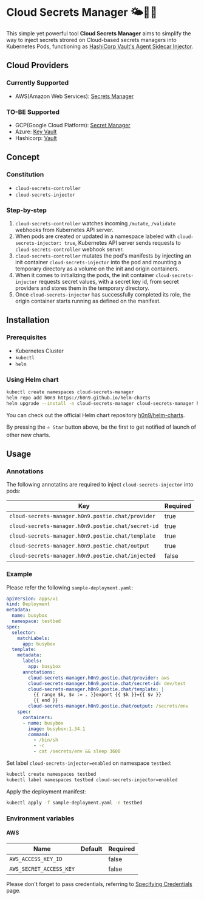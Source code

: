 # Cloud Secrets Manager 🌤🔐🐳

This simple yet powerful tool **Cloud Secrets Manager** aims to simplify the way
to inject secrets strored on Cloud-based secrets managers into Kubernetes Pods,
functioning as [HashiCorp Vault's Agent Sidecar
Injector](https://www.vaultproject.io/docs/platform/k8s/injector).

## Cloud Providers

### Currently Supported
- AWS(Amazon Web Services): [Secrets Manager](https://aws.amazon.com/secrets-manager/)

### TO-BE Supported
- GCP(Google Cloud Platform): [Secret Manager](https://cloud.google.com/secret-manager)
- Azure: [Key Vault](https://azure.microsoft.com/services/key-vault/#getting-started)
- Hashicorp: [Vault](https://www.vaultproject.io)

## Concept

### Constitution
- `cloud-secrets-controller`
- `cloud-secrets-injector`

### Step-by-step
1. `cloud-secrets-controller` watches incoming `/mutate`, `/validate` webhooks
from Kubernetes API server.
2. When pods are created or updated in a namespace labeled with
`cloud-secrets-injector: true`, Kubernetes API server sends requests to
`cloud-secrets-controller` webhook server.
3. `cloud-secrets-controller` mutates the pod's manifests by injecting an init
container `cloud-secrets-injector` into the pod and mounting a temporary
directory as a volume on the init and origin containers.
4. When it comes to initializing the pods, the init container
`cloud-secrets-injector` requests secret values, with a secret key id, from
secret providers and stores them in the temporary directory.
5. Once `cloud-secrets-injector` has successfully completed its role, the origin
container starts running as defined on the manifest.

## Installation

### Prerequisites
- Kubernetes Cluster
- `kubectl`
- `helm`

### Using Helm chart
```bash
kubectl create namespaces cloud-secrets-manager
helm repo add h0n9 https://h0n9.github.io/helm-charts
helm upgrade --install -n cloud-secrets-manager cloud-secrets-manager h0n9/cloud-secrets-manager
```

You can check out the official Helm chart repository
[h0n9/helm-charts](https://github.com/h0n9/helm-charts).

By pressing the `⭐️ Star` button above, be the first to get notified of launch
of other new charts.

## Usage

### Annotations

The following annotatins are required to inject `cloud-secrets-injector` into
pods:

| **Key**                                            | **Required** |
|----------------------------------------------------|--------------|
| `cloud-secrets-manager.h0n9.postie.chat/provider`  | true         |
| `cloud-secrets-manager.h0n9.postie.chat/secret-id` | true         |
| `cloud-secrets-manager.h0n9.postie.chat/template`  | true         |
| `cloud-secrets-manager.h0n9.postie.chat/output`    | true         |
| `cloud-secrets-manager.h0n9.postie.chat/injected`  | false        |

### Example

Please refer the following `sample-deployment.yaml`:
```yaml
apiVersion: apps/v1
kind: Deployment
metadata:
  name: busybox
  namespace: testbed
spec:
  selector:
    matchLabels:
      app: busybox
  template:
    metadata:
      labels:
        app: busybox
      annotations:
        cloud-secrets-manager.h0n9.postie.chat/provider: aws
        cloud-secrets-manager.h0n9.postie.chat/secret-id: dev/test
        cloud-secrets-manager.h0n9.postie.chat/template: |
          {{ range $k, $v := . }}export {{ $k }}={{ $v }}
          {{ end }}
        cloud-secrets-manager.h0n9.postie.chat/output: /secrets/env
    spec:
      containers:
      - name: busybox
        image: busybox:1.34.1
        command:
          - /bin/sh
          - -c
          - cat /secrets/env && sleep 3600
```

Set label `cloud-secrets-injector=enabled` on namespace `testbed`:
```bash
kubectl create namespaces testbed
kubectl label namespaces testbed cloud-secrets-injector=enabled
```

Apply the deployment manifest:
```bash
kubectl apply -f sample-deployment.yaml -n testbed
```

### Environment variables

#### AWS

| **Name**                | **Default** | **Required** |
|-------------------------|-------------|--------------|
| `AWS_ACCESS_KEY_ID`     |             | false        |
| `AWS_SECRET_ACCESS_KEY` |             | false        |

Please don't forget to pass credentials, referring to [Specifying
Credentials](https://aws.github.io/aws-sdk-go-v2/docs/configuring-sdk/#specifying-credentials)
page.
